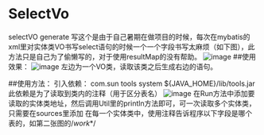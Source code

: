 # SelectVo
selectVO generate
写这个是由于自己暑期在做项目的时候，每次在mybatis的xml里对实体类VO书写select语句的时候一个一个字段书写太麻烦（如下图），此方法只是自己为了偷懒写的，对于使用resultMap的没有帮助。
![image](https://user-images.githubusercontent.com/72613433/186873031-d9e6a59e-1c5b-4f42-abb1-816c5da00508.png)
##使用效果：
![image](https://user-images.githubusercontent.com/72613433/186874340-464eb4be-db68-47fc-8419-bac7c2329472.png)
左边为一个VO类，读取该类之后生成右边的语句。

##使用方法：
引入依赖：
       <dependency>
            <groupId>com.sun</groupId>
            <artifactId>tools</artifactId>
            <scope>system</scope>
            <systemPath>${JAVA_HOME}/lib/tools.jar</systemPath>
        </dependency>
此依赖是为了读取到类内的注释（用于区分表名）
![image](https://user-images.githubusercontent.com/72613433/186873423-390e2b2a-c999-498f-b96b-4edd83685f56.png)
在Run方法中添加要读取的实体类地址，然后调用Util里的println方法即可，可一次读取多个实体类，只需要在sources里添加
在每一个实体类中，使用注释告诉程序以下字段是哪个表的，如第二张图的/*work**/
